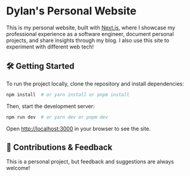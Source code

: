 # Dylan's Personal Website

This is my personal website, built with [Next.js](https://nextjs.org), where I showcase my professional experience as a software engineer, document personal projects, and share insights through my blog. I also use this site to experiment with different web tech!

## 🛠 Getting Started

To run the project locally, clone the repository and install dependencies:

```bash
npm install  # or yarn install or pnpm install
```

Then, start the development server:

```bash
npm run dev  # or yarn dev or pnpm dev
```

Open [http://localhost:3000](http://localhost:3000) in your browser to see the site.

## 💬 Contributions & Feedback

This is a personal project, but feedback and suggestions are always welcome!

